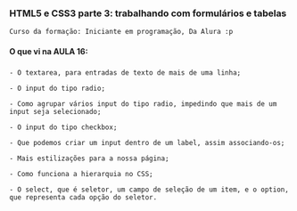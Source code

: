 ### HTML5 e CSS3 parte 3: trabalhando com formulários e tabelas
    Curso da formação: Iniciante em programação, Da Alura :p

#### O que vi na AULA 16:

###
    - O textarea, para entradas de texto de mais de uma linha;

    - O input do tipo radio;

    - Como agrupar vários input do tipo radio, impedindo que mais de um input seja selecionado;

    - O input do tipo checkbox;

    - Que podemos criar um input dentro de um label, assim associando-os;

    - Mais estilizações para a nossa página;

    - Como funciona a hierarquia no CSS;

    - O select, que é seletor, um campo de seleção de um item, e o option, que representa cada opção do seletor.
